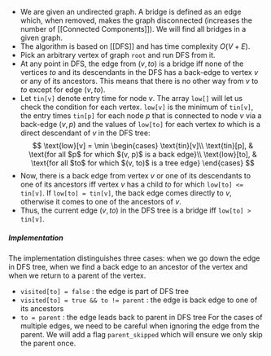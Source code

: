 - We are given an undirected graph. A bridge is defined as an edge which, when removed, makes the graph disconnected (increases the number of [[Connected Components]]). We will find all bridges in a given graph.
- The algorithm is based on [[DFS]] and has time complexity $O(V+E)$.
- Pick an arbitrary vertex of graph `root` and run DFS from it.
- At any point in DFS, the edge from $(v, to)$ is a bridge iff none of the vertices $to$ and its descendants in the DFS has a back-edge to vertex $v$ or any of its ancestors. This means that there is no other way from $v$ to $to$ except for edge $(v, to)$.
- Let `tin[v]` denote entry time for node $v$. The array `low[]` will let us check the condition for each vertex. `low[v]` is the minimum of `tin[v]`, the entry times `tin[p]` for each node $p$ that is connected to node $v$ via a back-edge $(v, p)$ and the values of `low[to]` for each vertex $to$ which is a direct descendant of $v$ in the DFS tree:
$$
\text{low}[v] = \min
\begin{cases}
\text{tin}[v]\\
\text{tin}[p], & \text{for all $p$ for which $(v, p)$ is a back edge}\\
\text{low}[to], & \text{for all $to$ for which $(v, to)$ is a tree edge}
\end{cases}
$$
- Now, there is a back edge from vertex $v$ or one of its descendants to one of its ancestors iff vertex $v$ has a child $to$ for which `low[to] <= tin[v]`. If `low[to] = tin[v]`, the back edge comes directly to $v$, otherwise it comes to one of the ancestors of $v$.
- Thus, the current edge $(v, to)$ in the DFS tree is a bridge iff `low[to] > tin[v]`.
##### Implementation
The implementation distinguishes three cases: when we go down the edge in DFS tree, when we find a back edge to an ancestor of the vertex and when we return to a parent of the vertex.
- `visited[to] = false` : the edge is part of DFS tree
- `visited[to] = true && to != parent` : the edge is back edge to one of its ancestors
- `to = parent` : the edge leads back to parent in DFS tree
For the cases of multiple edges, we need to be careful when ignoring the edge from the parent. We will add a flag `parent_skipped` which will ensure we only skip the parent once.
```cpp

```
